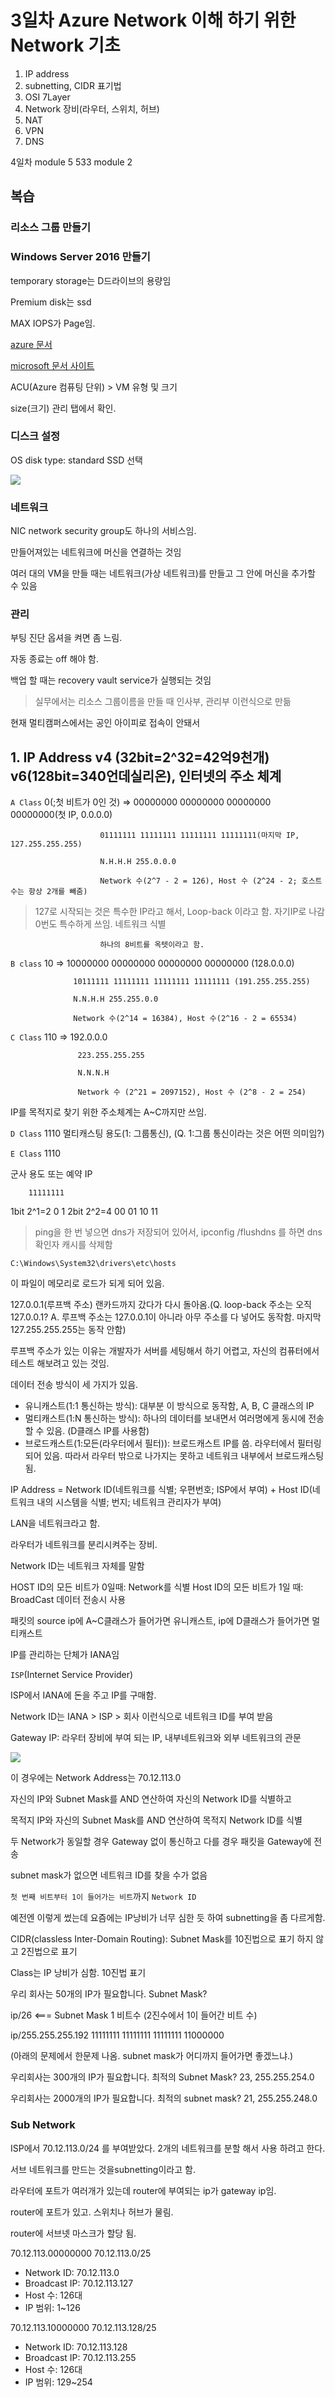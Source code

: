 3일차 Azure Network 이해 하기 위한 Network 기초
==

1. IP address
2. subnetting, CIDR 표기법
3. OSI 7Layer
4. Network 장비(라우터, 스위치, 허브)
5. NAT
6. VPN
7. DNS

4일차 
module 5
533 module 2

## 복습

### 리소스 그룹 만들기

### Windows Server 2016 만들기
temporary storage는 D드라이브의 용량임

Premium disk는 ssd

MAX IOPS가 Page임.

[azure 문서](http://azure.microsoft.com)

[microsoft 문서 사이트](docs.microsoft.com)

ACU(Azure 컴퓨팅 단위) > VM 유형 및 크기

size(크기) 관리 탭에서 확인.

### 디스크 설정

OS disk type: standard SSD 선택

![](img/1.png)


### 네트워크

NIC network security group도 하나의 서비스임.

만들어져있는 네트워크에 머신을 연결하는 것임

여러 대의 VM을 만들 때는 네트워크(가상 네트워크)를 만들고 그 안에 머신을 추가할 수 있음

### 관리

부팅 진단 옵셔을 켜면 좀 느림.

자동 종료는 off 해야 함.

백업 할 때는 recovery vault service가 실행되는 것임

> 실무에서는 리소스 그룹이름을 만들 때 인사부, 관리부 이런식으로 만듦

현재 멀티캠퍼스에서는 공인 아이피로 접속이 안돼서

## 1. IP Address v4 (32bit=2^32=42억9천개) v6(128bit=340언데실리온), 인터넷의 주소 체계


``A Class`` 0(;첫 비트가 0인 것) =>   00000000 00000000 00000000 00000000(첫 IP, 0.0.0.0)

                        01111111 11111111 11111111 11111111(마지막 IP, 127.255.255.255)

                        N.H.H.H 255.0.0.0

                        Network 수(2^7 - 2 = 126), Host 수 (2^24 - 2; 호스트 수는 항상 2개를 빼줌)

> 127로 시작되는 것은 특수한 IP라고 해서, Loop-back 이라고 함. 자기IP로 나감
> 0번도 특수하게 쓰임. 네트워크 식별

                        하나의 8비트를 옥텟이라고 함.

``B class`` 10 => 10000000 00000000 00000000 00000000 (128.0.0.0)

                  10111111 11111111 11111111 11111111 (191.255.255.255)

                  N.N.H.H 255.255.0.0

                  Network 수(2^14 = 16384), Host 수(2^16 - 2 = 65534)

                  

``C Class`` 110 => 192.0.0.0

                   223.255.255.255

                   N.N.N.H

                   Network 수 (2^21 = 2097152), Host 수 (2^8 - 2 = 254)

IP를 목적지로 찾기 위한 주소체계는 A~C까지만 쓰임.

``D Class`` 1110
멀티캐스팅 용도(1: 그룹통신), (Q. 1:그룹 통신이라는 것은 어떤 의미임?)


``E Class`` 1110

군사 용도 또는 예약 IP

        11111111

1bit 2^1=2
    0
    1
2bit 2^2=4
    00
    01
    10
    11

> ping을 한 번 넣으면 dns가 저장되어 있어서,
> ipconfig /flushdns 를 하면 dns 확인자 캐시를 삭제함

``C:\Windows\System32\drivers\etc\hosts`` 

이 파일이 메모리로 로드가 되게 되어 있음.

127.0.0.1(루프백 주소) 랜카드까지 갔다가 다시 돌아옴.(Q. loop-back 주소는 오직 127.0.0.1? A. 루프백 주소는 127.0.0.1이 아니라 아무 주소를 다 넣어도 동작함. 마지막 127.255.255.255는 동작 안함)

루프백 주소가 있는 이유는 개발자가 서버를 세팅해서 하기 어렵고, 자신의 컴퓨터에서 테스트 해보려고 있는 것임.

데이터 전송 방식이 세 가지가 있음.

- 유니캐스트(1:1 통신하는 방식): 대부분 이 방식으로 동작함, A, B, C 클래스의 IP
- 멀티캐스트(1:N 통신하는 방식): 하나의 데이터를 보내면서 여러명에게 동시에 전송할 수 있음. (D클래스 IP를 사용함)
- 브로드캐스트(1:모든(라우터에서 필터)): 브로드캐스트 IP를 씀. 라우터에서 필터링 되어 있음. 따라서 라우터 밖으로 나가지는 못하고 네트워크 내부에서 브로드캐스팅 됨.


IP Address = Network ID(네트워크를 식별; 우편번호; ISP에서 부여) + Host ID(네트워크 내의 시스템을 식별; 번지; 네트워크 관리자가 부여)

LAN을 네트워크라고 함.

라우터가 네트워크를 분리시켜주는 장비.

Network ID는 네트워크 자체를 말함

HOST ID의 모든 비트가 0일때: Network를 식별
Host ID의 모든 비트가 1일 때: BroadCast 데이터 전송시 사용

패킷의 source ip에 A~C클래스가 들어가면 유니캐스트, ip에 D클래스가 들어가면 멀티캐스트

IP를 관리하는 단체가 IANA임

``ISP``(Internet Service Provider)

ISP에서 IANA에 돈을 주고 IP를 구매함.

Network ID는 IANA > ISP > 회사 이런식으로 네트워크 ID를 부여 받음

Gateway IP: 라우터 장비에 부여 되는 IP, 내부네트워크와 외부 네트워크의 관문

![](img/2.png)

이 경우에는 Network Address는 70.12.113.0

자신의 IP와 Subnet Mask를 AND 연산하여 자신의 Network ID를 식별하고

목적지 IP와 자신의 Subnet Mask를 AND 연산하여 목적지 Network ID를 식별

두 Network가 동일할 경우 Gateway 없이 통신하고 다를 경우 패킷을 Gateway에 전송

subnet mask가 없으면 네트워크 ID를 찾을 수가 없음

``첫 번째 비트부터 1이 들어가는 비트``까지 ``Network ID``

예전엔 이렇게 썼는데 요즘에는 IP낭비가 너무 심한 듯 하여 subnetting을 좀 다르게함.

CIDR(classless Inter-Domain Routing): Subnet Mask를 10진법으로 표기 하지 않고 2진법으로 표기

Class는 IP 낭비가 심함. 10진법 표기

우리 회사는 50개의 IP가 필요합니다. Subnet Mask?

ip/26 <=== Subnet Mask 1 비트수 (2진수에서 1이 들어간 비트 수)

ip/255.255.255.192  11111111 11111111 11111111 11000000

(아래의 문제에서 한문제 나옴. subnet mask가 어디까지 들어가면 좋겠느냐.)

우리회사는 300개의 IP가 필요합니다. 최적의 Subnet Mask? 23, 255.255.254.0

우리회사는 2000개의 IP가 필요합니다. 최적의 subnet mask? 21, 255.255.248.0

### Sub Network

ISP에서 70.12.113.0/24 를 부여받았다. 2개의 네트워크를 분할 해서 사용 하려고 한다.

서브 네트워크를 만드는 것을subnetting이라고 함.

라우터에 포트가 여러개가 있는데 router에 부여되는 ip가 gateway ip임.

router에 포트가 있고. 스위치나 허브가 물림.

router에 서브넷 마스크가 할당 됨.

70.12.113.00000000 70.12.113.0/25

- Network ID: 70.12.113.0
- Broadcast IP: 70.12.113.127
- Host 수: 126대
- IP 범위: 1~126

70.12.113.10000000 70.12.113.128/25

- Network ID: 70.12.113.128
- Broadcast IP: 70.12.113.255
- Host 수: 126대
- IP 범위: 129~254


